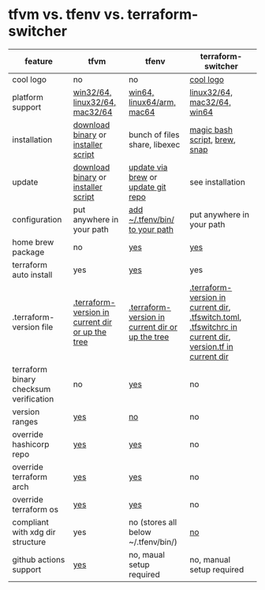 # tfvm vs. tfenv vs. terraform-switcher

| feature          | tfvm | tfenv | terraform-switcher | 
|------------------|------|-------|--------------------|
| cool logo        | no | no | [cool logo](https://github.com/warrensbox/terraform-switcher#terraform-switcher) |
| platform support | [win32/64, linux32/64, mac32/64](https://github.com/cbuschka/tfvm/releases/latest) | [win64, linux64/arm, mac64](https://github.com/tfutils/tfenv#support) | [linux32/64, mac32/64, win64](https://github.com/warrensbox/terraform-switcher#installation) |
| installation     | [download binary](https://github.com/cbuschka/tfvm/releases/latest) or [installer script](https://github.com/cbuschka/tfvm/blob/main/readme.md#installation) | bunch of files share, libexec | [magic bash script](https://github.com/warrensbox/terraform-switcher#general-linux), [brew](https://github.com/warrensbox/terraform-switcher#homebrew), [snap](https://github.com/warrensbox/terraform-switcher#snapcraft-for-centos-ubuntu-linux-mint-rhel-debian-fedora) |
| update           | [download binary](https://github.com/cbuschka/tfvm/releases/latest) or [installer script](https://github.com/cbuschka/tfvm/blob/main/readme.md#installation) | [update via brew](https://github.com/tfutils/tfenv#automatic) or [update git repo](https://github.com/tfutils/tfenv#upgrading) | see installation |
| configuration    | put anywhere in your path | [add ~/.tfenv/bin/ to your path](https://github.com/tfutils/tfenv#manual) | put anywhere in your path |
| home brew package | no | [yes](https://github.com/tfutils/tfenv#automatic) | [yes](https://github.com/warrensbox/terraform-switcher#homebrew) |
| terraform auto install  | yes | [yes](https://github.com/tfutils/tfenv#tfenv_auto_install) | yes |
| .terraform-version file | [.terraform-version in current dir or up the tree](https://github.com/cbuschka/tfvm#configure-terraform-version) | [.terraform-version in current dir or up the tree](https://github.com/tfutils/tfenv#terraform-version) | [.terraform-version in current dir](https://github.com/warrensbox/terraform-switcher#instead-of-a-tfswitchrc-file-a-terraform-version-file-may-be-used-for-compatibility-with-tfenv-and-other-tools-which-use-it), [.tfswitch.toml](https://github.com/warrensbox/terraform-switcher#use-tfswitchtoml-file--for-non-admin---users-with-limited-privilege-on-their-computers), [.tfswitchrc in current dir](https://github.com/warrensbox/terraform-switcher#use-tfswitchrc-file), [version.tf in current dir](https://github.com/warrensbox/terraform-switcher#use-versiontf-file) |
| terraform binary checksum verification | no | [yes](https://github.com/tfutils/tfenv#tfenv-install-version) | no |
| version ranges   | [yes](https://github.com/cbuschka/tfvm#configure-terraform-version) | [no](https://github.com/tfutils/tfenv#min-required) | no |
| override hashicorp repo | [yes](https://github.com/cbuschka/tfvm/blob/main/doc/env-vars.md#environment-variables) | [yes](https://github.com/tfutils/tfenv#tfenv_remote) | no |
| override terraform arch | [yes](https://github.com/cbuschka/tfvm/blob/main/doc/env-vars.md#environment-variables) | [yes](https://github.com/tfutils/tfenv#tfenv_arch) | no |
| override terraform os | [yes](https://github.com/cbuschka/tfvm/blob/main/doc/env-vars.md#environment-variables) | [yes](https://github.com/tfutils/tfenv#tfenv_arch) | no |
| compliant with xdg dir structure | yes | no (stores all below ~/.tfenv/bin/) | [no](https://github.com/warrensbox/terraform-switcher/issues/80) |
| github actions support | [yes](https://github.com/cbuschka/setup-tfvm) | no, maual setup required | no, manual setup required |

